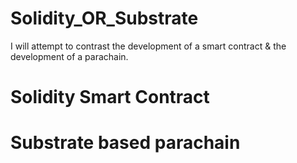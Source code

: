 # Solidity_OR_Substrate
I will attempt to contrast the development of a smart contract &amp; the development of a parachain.

# Solidity Smart Contract












# Substrate based parachain

